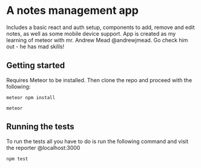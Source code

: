# A notes management app
Includes a basic react and auth setup, components to add, remove and edit notes, as well as some mobile device support.
App is created as my learning of meteor with mr. Andrew Mead @andrewjmead.
Go check him out - he has mad skills!
## Getting started
Requires Meteor to be installed. Then clone the repo and proceed with the following:

```
meteor npm install
```

```
meteor
```

## Running the tests
To run the tests all you have to do is run the following command and visit
the reporter @localhost:3000

```
npm test
```